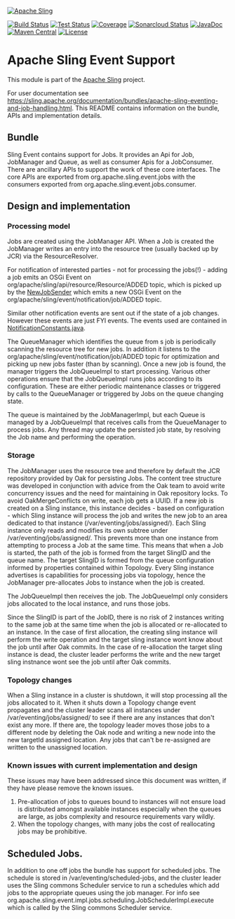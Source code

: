 [![Apache Sling](https://sling.apache.org/res/logos/sling.png)](https://sling.apache.org)

&#32;[![Build Status](https://ci-builds.apache.org/job/Sling/job/modules/job/sling-org-apache-sling-event/job/master/badge/icon)](https://ci-builds.apache.org/job/Sling/job/modules/job/sling-org-apache-sling-event/job/master/)&#32;[![Test Status](https://img.shields.io/jenkins/tests.svg?jobUrl=https://ci-builds.apache.org/job/Sling/job/modules/job/sling-org-apache-sling-event/job/master/)](https://ci-builds.apache.org/job/Sling/job/modules/job/sling-org-apache-sling-event/job/master/test/?width=800&height=600)&#32;[![Coverage](https://sonarcloud.io/api/project_badges/measure?project=apache_sling-org-apache-sling-event&metric=coverage)](https://sonarcloud.io/dashboard?id=apache_sling-org-apache-sling-event)&#32;[![Sonarcloud Status](https://sonarcloud.io/api/project_badges/measure?project=apache_sling-org-apache-sling-event&metric=alert_status)](https://sonarcloud.io/dashboard?id=apache_sling-org-apache-sling-event)&#32;[![JavaDoc](https://www.javadoc.io/badge/org.apache.sling/org.apache.sling.event.svg)](https://www.javadoc.io/doc/org.apache.sling/org-apache-sling-event)&#32;[![Maven Central](https://maven-badges.herokuapp.com/maven-central/org.apache.sling/org.apache.sling.event/badge.svg)](https://search.maven.org/#search%7Cga%7C1%7Cg%3A%22org.apache.sling%22%20a%3A%22org.apache.sling.event%22) [![License](https://img.shields.io/badge/License-Apache%202.0-blue.svg)](https://www.apache.org/licenses/LICENSE-2.0)

# Apache Sling Event Support

This module is part of the [Apache Sling](https://sling.apache.org) project.

For user documentation see https://sling.apache.org/documentation/bundles/apache-sling-eventing-and-job-handling.html. 
This README contains information on the bundle, APIs and implementation details.

## Bundle

Sling Event contains support for Jobs. It provides an Api for Job, JobManager and Queue, as well as consumer Apis for a 
JobConsumer. There are ancillary APIs to support the work of these core interfaces. The core APIs are exported from 
org.apache.sling.event.jobs with the consumers exported from org.apache.sling.event.jobs.consumer.


## Design and implementation


### Processing model

Jobs are created using the JobManager API. When a Job is created the JobManager writes an entry into the resource tree
(usually backed up by JCR) via the ResourceResolver. 

For notification of interested parties - not for processing the jobs(!) - adding a job emits an OSGi 
Event on org/apache/sling/api/resource/Resource/ADDED topic, which is picked up by the 
[NewJobSender](src/main/java/org/apache/sling/event/impl/jobs/notifications/NewJobSender.java) which emits a new OSGi
Event on the org/apache/sling/event/notification/job/ADDED topic.

Similar other notification events are sent out if the state of a job changes. However these events are just FYI events.
The events used are contained in [NotificationConstants.java](src/main/java/org/apache/sling/event/jobs/NotificationConstants.java).

The QueueManager which identifies the queue from s job is periodically scanning the resource tree for new jobs. In
addition it listens to the org/apache/sling/event/notification/job/ADDED topic for optimization and picking up new
jobs faster (than by scanning). Once a new job is found, the manager triggers the JobQueueImpl to start processing. 
Various other operations ensure that the JobQueueImpl runs jobs according to its configuration. These are either 
periodic maintenance classes or triggered by calls to the QueueManager or triggered by Jobs on the queue changing state.

The queue is maintained by the JobManagerImpl, but each Queue is managed by a JobQueueImpl that receives calls from the
QueueManager to process jobs. Any thread may update the persisted job state, by resolving the Job name and performing the operation.

### Storage

The JobManager uses the resource tree and therefore by default the JCR repository provided by Oak for persisting Jobs. The 
content tree structure was developed in conjunction with advice from the Oak team to avoid write concurrency issues and the 
need for maintaining in Oak repository locks. To avoid OakMergeConflicts on write, each job gets a UUID. If a new job is
created on a Sling instance, this instance decides - based on configuration - which Sling instance will process the job
and writes the new job to an area dedicated to that instance (/var/eventing/jobs/assigned/<SlingID>). Each Sling instance
only reads and modifies its own subtree under /var/eventing/jobs/assigned/<SlingID>. This prevents more than one instance from
attempting to process a Job at the same time. This means that when a Job is started, the path of the job is formed from
the target SlingID and the queue name. The target SlingID is formed from the queue configuration informed
by properties contained within Topology. Every Sling instance advertises is capabilities for processing jobs via topology,
hence the JobManager pre-allocates Jobs to instance when the job is created.

The JobQueueImpl then receives the job. The JobQueueImpl only considers jobs allocated to the local instance, and runs
those jobs. 

Since the SlingID is part of the JobID, there is no risk of 2 instances writing to the same job at the same time when the 
job is allocated or re-allocated to an instance. In the case of first allocation, the creating sling instance will perform 
the write operation and the target sling instance wont know about the job until after Oak commits. In the case of re-allocation
the target sling instance is dead, the cluster leader performs the write and the new target sling instnance wont see the job 
until after Oak commits.

### Topology changes

When a Sling instance in a cluster is shutdown, it will stop processing all the jobs allocated to it. When it shuts down
a Topology change event propagates and the cluster leader scans all instances under /var/eventing/jobs/assigned/ to see
if there are any instances that don't exist any more. If there are, the topology leader moves those jobs to a different
node by deleting the Oak node and writing a new node into the new targetId assigned location. Any jobs that can't be re-assigned
are written to the unassigned location.

### Known issues with current implementation and design

These issues may have been addressed since this document was written, if they have please remove the known issues.

1. Pre-allocation of jobs to queues bound to instances will not ensure load is distributed amongst available instances
especially when the queues are large, as jobs complexity and resource requirements vary wildly.
2. When the topology changes, with many jobs the cost of reallocating jobs may be prohibitive.


## Scheduled Jobs.

In addition to one off jobs the bundle has support for scheduled jobs. The schedule is stored in /var/eventing/scheduled-jobs, 
and the cluster leader uses the Sling commons Scheduler service to run a schedules which add jobs to the appropriate queues
using the job manager. For info see org.apache.sling.event.impl.jobs.scheduling.JobSchedulerImpl.execute which is called by the 
Sling commons Scheduler service.


 
